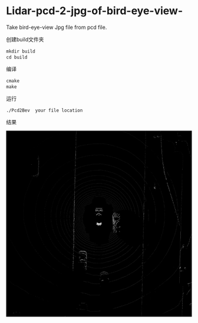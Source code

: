# Lidar-pcd-2-jpg-of-bird-eye-view-
Take bird-eye-view Jpg file from pcd file.


创建build文件夹

    mkdir build
    cd build
  
编译
    
    cmake
    make
    
运行

    ./Pcd2Bev  your file location
    
    
结果

![image](https://github.com/WAN96/Lidar-pcd-2-jpg-of-bird-eye-view-/blob/master/test/1553156901232044.pcd.jpg)
